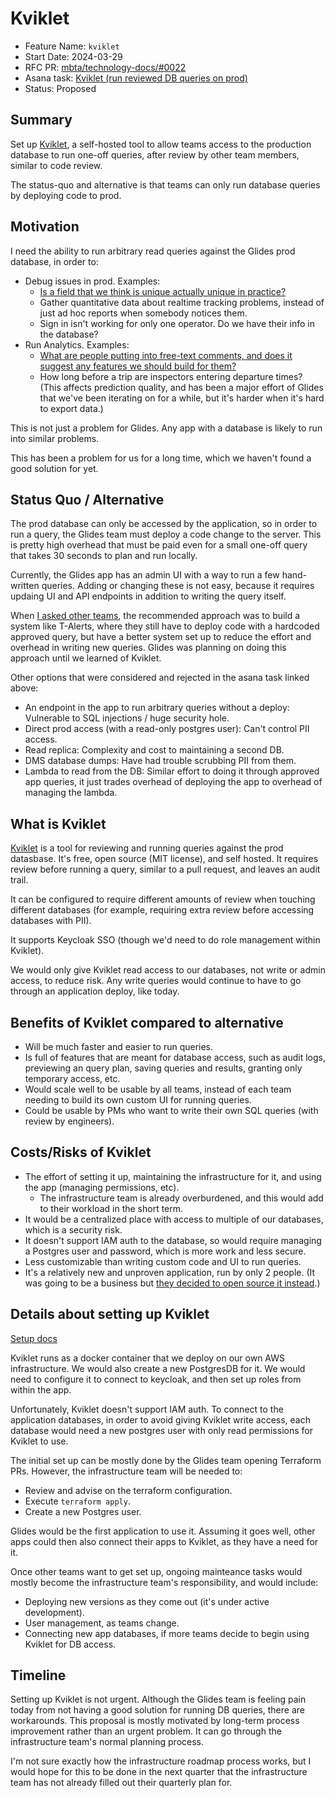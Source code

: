 # Kviklet 

- Feature Name: `kviklet`
- Start Date: 2024-03-29
- RFC PR: [mbta/technology-docs/#0022](https://github.com/mbta/technology-docs/pull/22)
- Asana task: [Kviklet (run reviewed DB queries on prod)](https://app.asana.com/0/1200506724882024/1206873943983582/f)
- Status: Proposed

## Summary

Set up [Kviklet](https://kviklet.dev/), a self-hosted tool to allow teams access to the production database to run one-off queries, after review by other team members, similar to code review.

The status-quo and alternative is that teams can only run database queries by deploying code to prod.

## Motivation

I need the ability to run arbitrary read queries against the Glides prod database, in order to:
- Debug issues in prod. Examples:
  - [Is a field that we think is unique actually unique in practice?](https://app.asana.com/0/1200273269966439/1205996566957450)
  - Gather quantitative data about realtime tracking problems, instead of just ad hoc reports when somebody notices them.
  - Sign in isn't working for only one operator. Do we have their info in the database?
- Run Analytics. Examples:
  - [What are people putting into free-text comments, and does it suggest any features we should build for them?](https://app.asana.com/0/616151179860796/1206468619394322)
  - How long before a trip are inspectors entering departure times? (This affects prediction quality, and has been a major effort of Glides that we've been iterating on for a while, but it's harder when it's hard to export data.)

This is not just a problem for Glides. Any app with a database is likely to run into similar problems.

This has been a problem for us for a long time, which we haven't found a good solution for yet.

## Status Quo / Alternative

The prod database can only be accessed by the application, so in order to run a query, the Glides team must deploy a code change to the server. This is pretty high overhead that must be paid even for a small one-off query that takes 30 seconds to plan and run locally.

Currently, the Glides app has an admin UI with a way to run a few hand-written queries. Adding or changing these is not easy, because it requires updaing UI and API endpoints in addition to writing the query itself.
 
When [I asked other teams](https://app.asana.com/0/1200506724882024/1206647196651141/f), the recommended approach was to build a system like T-Alerts, where they still have to deploy code with a hardcoded approved query, but have a better system set up to reduce the effort and overhead in writing new queries. Glides was planning on doing this approach until we learned of Kviklet.

Other options that were considered and rejected in the asana task linked above:
- An endpoint in the app to run arbitrary queries without a deploy: Vulnerable to SQL injections / huge security hole.
- Direct prod access (with a read-only postgres user): Can't control PII access.
- Read replica: Complexity and cost to maintaining a second DB.
- DMS database dumps: Have had trouble scrubbing PII from them.
- Lambda to read from the DB: Similar effort to doing it through approved app queries, it just trades overhead of deploying the app to overhead of managing the lambda.

## What is Kviklet

[Kviklet](https://kviklet.dev/) is a tool for reviewing and running queries against the prod datasbase. It's free, open source (MIT license), and self hosted. It requires review before running a query, similar to a pull request, and leaves an audit trail.

It can be configured to require different amounts of review when touching different databases (for example, requiring extra review before accessing databases with PII).

It supports Keycloak SSO (though we'd need to do role management within Kviklet).

We would only give Kviklet read access to our databases, not write or admin access, to reduce risk. Any write queries would continue to have to go through an application deploy, like today.

## Benefits of Kviklet compared to alternative

- Will be much faster and easier to run queries.
- Is full of features that are meant for database access, such as audit logs, previewing an query plan, saving queries and results, granting only temporary access, etc.
- Would scale well to be usable by all teams, instead of each team needing to build its own custom UI for running queries.
- Could be usable by PMs who want to write their own SQL queries (with review by engineers).

## Costs/Risks of Kviklet

- The effort of setting it up, maintaining the infrastructure for it, and using the app (managing permissions, etc).
  - The infrastructure team is already overburdened, and this would add to their workload in the short term.
- It would be a centralized place with access to multiple of our databases, which is a security risk.
- It doesn't support IAM auth to the database, so would require managing a Postgres user and password, which is more work and less secure.
- Less customizable than writing custom code and UI to run queries.
- It's a relatively new and unproven application, run by only 2 people. (It was going to be a business but [they decided to open source it instead](https://kviklet.dev/blog/kviklet-is-now-mit-licensed).)

## Details about setting up Kviklet

[Setup docs](https://github.com/kviklet/kviklet?tab=readme-ov-file#setup)

Kviklet runs as a docker container that we deploy on our own AWS infrastructure. We would also create a new PostgresDB for it. We would need to configure it to connect to keycloak, and then set up roles from within the app.

Unfortunately, Kviklet doesn't support IAM auth. To connect to the application databases, in order to avoid giving Kviklet write access, each database would need a new postgres user with only read permissions for Kviklet to use.

The initial set up can be mostly done by the Glides team opening Terraform PRs. However, the infrastructure team will be needed to:
- Review and advise on the terraform configuration.
- Execute `terraform apply`.
- Create a new Postgres user.

Glides would be the first application to use it. Assuming it goes well, other apps could then also connect their apps to Kviklet, as they have a need for it. 

Once other teams want to get set up, ongoing mainteance tasks would mostly become the infrastructure team's responsibility, and would include:
- Deploying new versions as they come out (it's under active development).
- User management, as teams change.
- Connecting new app databases, if more teams decide to begin using Kviklet for DB access.

## Timeline

Setting up Kviklet is not urgent. Although the Glides team is feeling pain today from not having a good solution for running DB queries, there are workarounds. This proposal is mostly motivated by long-term process improvement rather than an urgent problem. It can go through the infrastructure team's normal planning process.

I'm not sure exactly how the infrastructure roadmap process works, but I would hope for this to be done in the next quarter that the infrastructure team has not already filled out their quarterly plan for.
